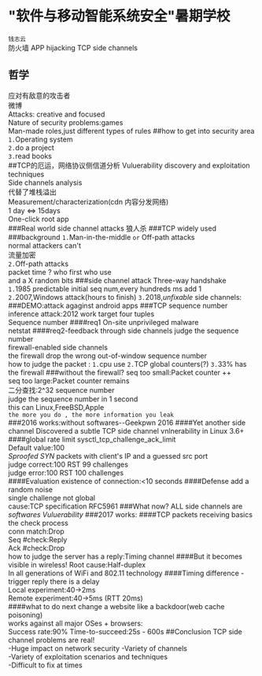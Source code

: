 # "软件与移动智能系统安全"暑期学校
`钱志云`  
防火墙 APP hijacking TCP side channels
## 哲学
应对有敌意的攻击者  
微博  
Attacks: creative and focused  
Nature of security problems:games  
Man-made roles,just different types of rules
##how to get into security area
`1.`Operating system  
`2.`do a project  
`3.`read books  
##TCP的厄运，网络协议侧信道分析
Vuluerability discovery and exploitation techniques  
Side channels analysis  
代替了堆栈溢出  
Measurement/characterization(cdn 内容分发网络)  
1 day <=> 15days  
One-click root app  
###Real world side channel attacks
狼人杀
###TCP
widely used  
###background
`1.`Man-in-the-middle `or` Off-path attacks  
normal attackers can't  
流量加密  
`2.`Off-path attacks  
packet time ? who first who use  
and a X random bits
###side channel attack
Three-way handshake  
`1.`1985 predictable initial seq num,every hundreds ms add 1  
`2.`2007,Windows attack(hours to finish)
`3.`2018,_unfixable_ side channels:
###DEMO:attack agaginst android apps
###TCP sequence number inference attack:2012 work
target four tuples  
Sequence number
####req1
On-site unprivileged malware  
netstat
####req2-feedback through side channels
judge the sequence number  
firewall-enabled side channels  
the firewall drop the wrong out-of-window sequence number  
how to judge the packet :
`1.`cpu use
`2.`TCP global counters(?)
`3.`33% has the firewall
###without the firewall?
seq too small:Packet counter ++  
seq too large:Packet counter remains  
二分查找:2^32 sequence number  
judge the sequence number in 1 second  
this can Linux,FreeBSD,Apple  
`the more you do , the more information you leak`  
###2016 works:without softwares--Geekpwn 2016
####Yet another side channel
Discovered a subtle TCP side channel vnlnerability in Linux 3.6+  
####global rate limit
sysctl_tcp_challenge_ack_limit  
Default value:100  
_Sproofed SYN_ packets with client's IP and a guessed src port  
judge correct:100 RST 99 challenges  
judge error:100 RST 100 challenges  
####Evaluation
existence of connection:<10 seconds
####Defense
add a random noise  
single challenge not global  
cause:TCP specification RFC5961
###What now?
ALL side channels are _softwares Vuluerability_
###2017 works:
####TCP packets receiving basics
the check process  
conn match:Drop  
Seq #check:Reply  
Ack #check:Drop  
how to judge the server has a reply:Timing channel
####But it becomes visible in wireless!
Root cause:Half-duplex  
In all generations of WiFi and 802.11 technology
####Timing difference - trigger reply
there is a delay  
Local experiment:40->2ms  
Remote experiment:40->5ms (RTT 20ms)  
####what to do next
change a website like a backdoor(web cache poisoning)  
works against all major OSes + browsers:  
Success rate:90%
Time-to-succeed:25s - 600s
##Conclusion
TCP side channel problems are real!  
-Huge impact on network security
-Variety of channels  
-Variety of exploitation scenarios and techniques  
-Difficult to fix at times